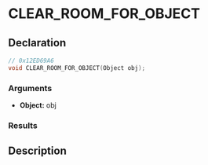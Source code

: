 # CLEAR_ROOM_FOR_OBJECT

## Declaration
```cpp
// 0x12ED69A6
void CLEAR_ROOM_FOR_OBJECT(Object obj);
```

### Arguments
- **Object:** obj

### Results

## Description
